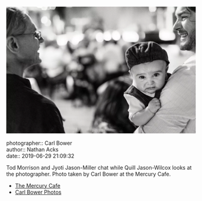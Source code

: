 ![Tod Morrison and Jyoti Jason-Miller chat](assets/2019-06-29-set-4-the-dance-26.webp)

photographer:: Carl Bower  
author:: Nathan Acks  
date:: 2019-06-29 21:09:32

Tod Morrison and Jyoti Jason-Miller chat while Quill Jason-Wilcox looks at the photographer. Photo taken by Carl Bower at the Mercury Cafe.

* [The Mercury Cafe](http://mercurycafe.com)
* [Carl Bower Photos](https://carlbowerphotos.com)
